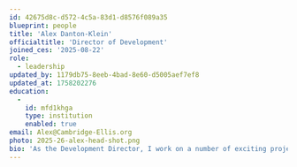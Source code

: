```yaml
---
id: 42675d8c-d572-4c5a-83d1-d8576f089a35
blueprint: people
title: 'Alex Danton-Klein'
officialtitle: 'Director of Development'
joined_ces: '2025-08-22'
role:
  - leadership
updated_by: 1179db75-8eeb-4bad-8e60-d5005aef7ef8
updated_at: 1758202276
education:
  -
    id: mfd1khga
    type: institution
    enabled: true
email: Alex@Cambridge-Ellis.org
photo: 2025-26-alex-head-shot.png
bio: 'As the Development Director, I work on a number of exciting projects, from our Annual Fund that supports completing our budget, to our auction in the spring, from alumni outreach to fostering a sense of connection and community with all families. Prior to joining the Cambridge-Ellis School, I have a long history of working in environmental education, managing farm-based learning programs for toddlers through teens. If you ever want to chat with me about gardening or growing food, I’m your gal! I am a beekeeper and a fiber artist, and when I’m not working on those projects or at school, you can find me walking my two dogs around Cambridge, or playing with my 6-month old son.'
---
```

